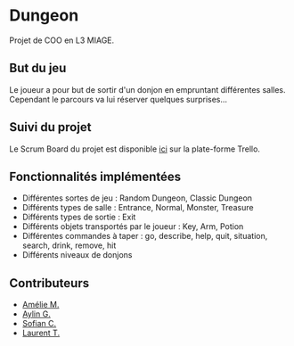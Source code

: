 Dungeon
=========

Projet de COO en L3 MIAGE.

## But du jeu

Le joueur a pour but de sortir d'un donjon en empruntant différentes salles. Cependant le parcours va lui réserver quelques surprises...

## Suivi du projet

Le Scrum Board du projet est disponible [ici](https://trello.com/b/fwNub9lm/l3miage-dungeon) sur la plate-forme Trello.

## Fonctionnalités implémentées

* Différentes sortes de jeu : Random Dungeon, Classic Dungeon
* Différents types de salle : Entrance, Normal, Monster, Treasure
* Différents types de sortie : Exit
* Différents objets transportés par le joueur : Key, Arm, Potion
* Différentes commandes à taper : go, describe, help, quit, situation, search, drink, remove, hit
* Différents niveaux de donjons

## Contributeurs

* [Amélie M.](https://github.com/AmelieMbq)<br/>
* [Aylin G.](https://github.com/Aylng)<br/>
* [Sofian C.](https://github.com/Neoragorn)<br/>
* [Laurent T.](https://github.com/lauthieb)
